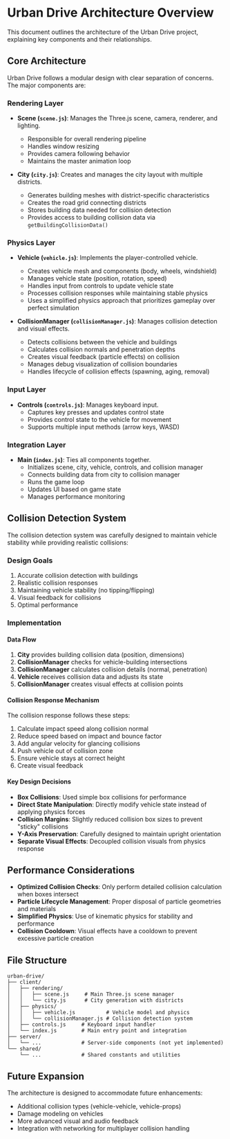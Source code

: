 # Urban Drive Architecture Overview

This document outlines the architecture of the Urban Drive project, explaining key components and their relationships.

## Core Architecture

Urban Drive follows a modular design with clear separation of concerns. The major components are:

### Rendering Layer
- **Scene (`scene.js`)**: Manages the Three.js scene, camera, renderer, and lighting.
  - Responsible for overall rendering pipeline
  - Handles window resizing
  - Provides camera following behavior
  - Maintains the master animation loop
  
- **City (`city.js`)**: Creates and manages the city layout with multiple districts.
  - Generates building meshes with district-specific characteristics
  - Creates the road grid connecting districts
  - Stores building data needed for collision detection
  - Provides access to building collision data via `getBuildingCollisionData()`

### Physics Layer
- **Vehicle (`vehicle.js`)**: Implements the player-controlled vehicle.
  - Creates vehicle mesh and components (body, wheels, windshield)
  - Manages vehicle state (position, rotation, speed)
  - Handles input from controls to update vehicle state
  - Processes collision responses while maintaining stable physics
  - Uses a simplified physics approach that prioritizes gameplay over perfect simulation
  
- **CollisionManager (`collisionManager.js`)**: Manages collision detection and visual effects.
  - Detects collisions between the vehicle and buildings
  - Calculates collision normals and penetration depths
  - Creates visual feedback (particle effects) on collision
  - Manages debug visualization of collision boundaries
  - Handles lifecycle of collision effects (spawning, aging, removal)

### Input Layer
- **Controls (`controls.js`)**: Manages keyboard input.
  - Captures key presses and updates control state
  - Provides control state to the vehicle for movement
  - Supports multiple input methods (arrow keys, WASD)

### Integration Layer
- **Main (`index.js`)**: Ties all components together.
  - Initializes scene, city, vehicle, controls, and collision manager
  - Connects building data from city to collision manager
  - Runs the game loop
  - Updates UI based on game state
  - Manages performance monitoring

## Collision Detection System

The collision detection system was carefully designed to maintain vehicle stability while providing realistic collisions:

### Design Goals
1. Accurate collision detection with buildings
2. Realistic collision responses
3. Maintaining vehicle stability (no tipping/flipping)
4. Visual feedback for collisions
5. Optimal performance

### Implementation

#### Data Flow
1. **City** provides building collision data (position, dimensions)
2. **CollisionManager** checks for vehicle-building intersections
3. **CollisionManager** calculates collision details (normal, penetration)
4. **Vehicle** receives collision data and adjusts its state
5. **CollisionManager** creates visual effects at collision points

#### Collision Response Mechanism
The collision response follows these steps:
1. Calculate impact speed along collision normal
2. Reduce speed based on impact and bounce factor
3. Add angular velocity for glancing collisions
4. Push vehicle out of collision zone
5. Ensure vehicle stays at correct height
6. Create visual feedback

#### Key Design Decisions
- **Box Collisions**: Used simple box collisions for performance
- **Direct State Manipulation**: Directly modify vehicle state instead of applying physics forces
- **Collision Margins**: Slightly reduced collision box sizes to prevent "sticky" collisions
- **Y-Axis Preservation**: Carefully designed to maintain upright orientation
- **Separate Visual Effects**: Decoupled collision visuals from physics response

## Performance Considerations

- **Optimized Collision Checks**: Only perform detailed collision calculation when boxes intersect
- **Particle Lifecycle Management**: Proper disposal of particle geometries and materials
- **Simplified Physics**: Use of kinematic physics for stability and performance
- **Collision Cooldown**: Visual effects have a cooldown to prevent excessive particle creation

## File Structure

```
urban-drive/
├── client/
│   ├── rendering/
│   │   ├── scene.js     # Main Three.js scene manager
│   │   └── city.js      # City generation with districts
│   ├── physics/
│   │   ├── vehicle.js          # Vehicle model and physics
│   │   └── collisionManager.js # Collision detection system
│   ├── controls.js     # Keyboard input handler
│   └── index.js        # Main entry point and integration
├── server/
│   └── ...             # Server-side components (not yet implemented)
└── shared/
    └── ...             # Shared constants and utilities
```

## Future Expansion

The architecture is designed to accommodate future enhancements:
- Additional collision types (vehicle-vehicle, vehicle-props)
- Damage modeling on vehicles
- More advanced visual and audio feedback
- Integration with networking for multiplayer collision handling
